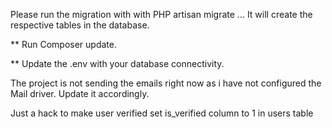 Please run the migration with 
with PHP artisan migrate ... It will create the respective tables in the database.

** Run Composer update. 

** Update the .env with your database connectivity.

The project is not sending the emails right now as i have not configured the Mail driver. Update it accordingly. 

Just a hack to make user verified set is_verified column to 1 in users table